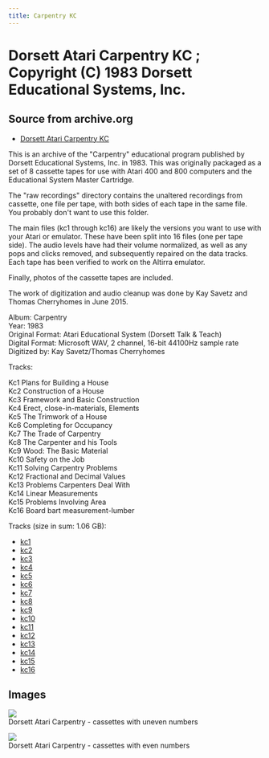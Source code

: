 ```yaml
---
title: Carpentry KC
---
```

# Dorsett Atari Carpentry KC ; Copyright (C) 1983 Dorsett Educational Systems, Inc.  
## Source from archive.org  
- [Dorsett Atari Carpentry KC](https://archive.org/details/DorsettAtariCarpentry)  
  
This is an archive of the "Carpentry" educational program published by Dorsett Educational Systems, Inc. in 1983. This was originally packaged as a set of 8 cassette tapes for use with Atari 400 and 800 computers and the Educational System Master Cartridge.  
  
The "raw recordings" directory contains the unaltered recordings from cassette, one file per tape, with both sides of each tape in the same file. You probably don't want to use this folder.  
  
The main files (kc1 through kc16) are likely the versions you want to use with your Atari or emulator. These have been split into 16 files (one per tape side). The audio levels have had their volume normalized, as well as any pops and clicks removed, and subsequently repaired on the data tracks. Each tape has been verified to work on the Altirra emulator.  
  
Finally, photos of the cassette tapes are included.  
  
The work of digitization and audio cleanup was done by Kay Savetz and Thomas Cherryhomes in June 2015.  
  
Album: Carpentry  
Year: 1983  
Original Format: Atari Educational System (Dorsett Talk & Teach)  
Digital Format: Microsoft WAV, 2 channel, 16-bit 44100Hz sample rate  
Digitized by: Kay Savetz/Thomas Cherryhomes  
  
Tracks:  
  
Kc1	Plans for Building a House  
Kc2	Construction of a House  
Kc3	Framework and Basic Construction  
Kc4	Erect, close-in-materials, Elements  
Kc5	The Trimwork of a House  
Kc6	Completing for Occupancy  
Kc7	The Trade of Carpentry  
Kc8	The Carpenter and his Tools  
Kc9	Wood: The Basic Material  
Kc10	Safety on the Job  
Kc11	Solving Carpentry Problems  
Kc12	Fractional and Decimal Values  
Kc13	Problems Carpenters Deal With  
Kc14	Linear Measurements  
Kc15	Problems Involving Area  
Kc16	Board bart measurement-lumber  
  
Tracks (size in sum: 1.06 GB):  
  
- [kc1](http://data.atariwiki.org/FLAC/Carpentry/kc1.flac)  
- [kc2](http://data.atariwiki.org/FLAC/Carpentry/kc2.flac)  
- [kc3](http://data.atariwiki.org/FLAC/Carpentry/kc3.flac)  
- [kc4](http://data.atariwiki.org/FLAC/Carpentry/kc4.flac)  
- [kc5](http://data.atariwiki.org/FLAC/Carpentry/kc5.flac)  
- [kc6](http://data.atariwiki.org/FLAC/Carpentry/kc6.flac)  
- [kc7](http://data.atariwiki.org/FLAC/Carpentry/kc7.flac)  
- [kc8](http://data.atariwiki.org/FLAC/Carpentry/kc8.flac)  
- [kc9](http://data.atariwiki.org/FLAC/Carpentry/kc9.flac)  
- [kc10](http://data.atariwiki.org/FLAC/Carpentry/kc10.flac)  
- [kc11](http://data.atariwiki.org/FLAC/Carpentry/kc11.flac)  
- [kc12](http://data.atariwiki.org/FLAC/Carpentry/kc12.flac)  
- [kc13](http://data.atariwiki.org/FLAC/Carpentry/kc13.flac)  
- [kc14](http://data.atariwiki.org/FLAC/Carpentry/kc14.flac)  
- [kc15](http://data.atariwiki.org/FLAC/Carpentry/kc15.flac)  
- [kc16](http://data.atariwiki.org/FLAC/Carpentry/kc16.flac)  
## Images  
![](attachments/kcA_.jpg)  
Dorsett Atari Carpentry - cassettes with uneven numbers  
  
![](attachments/kcB_.jpg)  
Dorsett Atari Carpentry - cassettes with even numbers  

